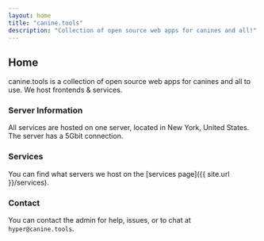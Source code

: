 ```yaml
---
layout: home
title: "canine.tools"
description: "Collection of open source web apps for canines and all!"
---
```

## Home
canine.tools is a collection of open source web apps for canines and all to use. We host frontends & services.

### Server Information
All services are hosted on one server, located in New York, United States. The server has a 5Gbit connection.

### Services
You can find what servers we host on the [services page]({{ site.url }}/services).

### Contact
You can contact the admin for help, issues, or to chat at `hyper@canine.tools`.